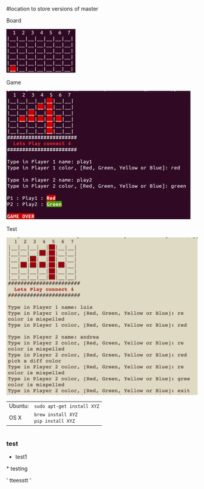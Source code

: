 #location to store versions of master

Board

![alt tag](https://github.com/chadgsmith/Python-Learning/blob/master/Luis/Board.png)

Game

![alt tag](https://github.com/chadgsmith/Python-Learning/blob/master/Luis/Game_init.png)

Test

![alt tag](https://github.com/chadgsmith/Python-Learning/blob/master/Luis/Input_final_test.png)

<table>
<tr>
<td>Ubuntu:
<td><code>sudo apt-get install XYZ</code>
<tr>
<td>OS X
<td><code>brew install XYZ</code></br>
<code>pip install XYZ</code></td>
</table>

```some code
```

### test
 - test1

\* testing

 ' tteesstt '

